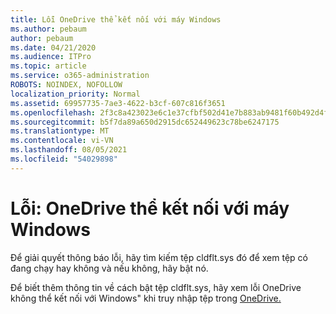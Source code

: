 ```yaml
---
title: Lỗi OneDrive thể kết nối với máy Windows
ms.author: pebaum
author: pebaum
ms.date: 04/21/2020
ms.audience: ITPro
ms.topic: article
ms.service: o365-administration
ROBOTS: NOINDEX, NOFOLLOW
localization_priority: Normal
ms.assetid: 69957735-7ae3-4622-b3cf-607c816f3651
ms.openlocfilehash: 2f3c8a423023e6c1e37cfbf502d41e7b883ab9481f60b492d4fc5f3bdc0b8619
ms.sourcegitcommit: b5f7da89a650d2915dc652449623c78be6247175
ms.translationtype: MT
ms.contentlocale: vi-VN
ms.lasthandoff: 08/05/2021
ms.locfileid: "54029898"
---
```

# <a name="error-onedrive-cannot-connect-to-windows"></a>Lỗi: OneDrive thể kết nối với máy Windows

Để giải quyết thông báo lỗi, hãy tìm kiếm tệp cldflt.sys đó để xem tệp có đang chạy hay không và nếu không, hãy bật nó. 
  
Để biết thêm thông tin về cách bật tệp cldflt.sys, hãy xem lỗi OneDrive không thể kết nối với Windows" khi truy nhập tệp trong [OneDrive.](https://go.microsoft.com/fwlink/?Linkid=2031032)
  

